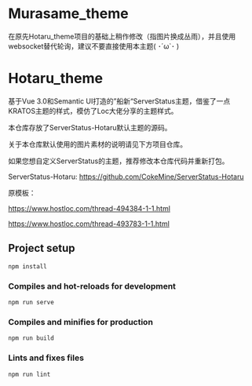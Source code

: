 # Murasame_theme

在原先Hotaru_theme项目的基础上稍作修改（指图片换成丛雨），并且使用websocket替代轮询，建议不要直接使用本主题( ･´ω`･ )  

# Hotaru_theme

基于Vue 3.0和Semantic UI打造的”船新“ServerStatus主题，借鉴了一点KRATOS主题的样式，模仿了Loc大佬分享的主题样式。

本仓库存放了ServerStatus-Hotaru默认主题的源码。

关于本仓库默认使用的图片素材的说明请见下方项目仓库。

如果您想自定义ServerStatus的主题，推荐修改本仓库代码并重新打包。

ServerStatus-Hotaru: https://github.com/CokeMine/ServerStatus-Hotaru

原模板：

https://www.hostloc.com/thread-494384-1-1.html 

https://www.hostloc.com/thread-493783-1-1.html

## Project setup
```
npm install
```

### Compiles and hot-reloads for development
```
npm run serve
```

### Compiles and minifies for production
```
npm run build
```

### Lints and fixes files
```
npm run lint
```


